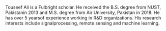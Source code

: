 Touseef Ali is a Fulbright scholar. He received the B.S. degree from NUST, Pakistanin 2013 and M.S. degree from Air University, Pakistan in 2018. He has over 5 yearsof experience working in R&D organizations. His research interests include signalprocessing, remote sensing and machine learning.
